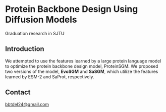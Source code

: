 # Protein Backbone Design Using Diffusion Models

Graduation research in SJTU

## Introduction

We attempted to use the features learned by a large protein language model to optimize the protein backbone design model, ProteinSGM. We proposed two versions of the model, **EvoSGM** and **SaSGM**, which utilize the features learned by ESM-2 and SaProt, respectively.

## Contact

bbtdel24@gmail.com
